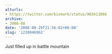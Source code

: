 ```yaml
---
alturls:
- https://twitter.com/bismark/status/903413866
archive:
- 2008-08
date: '2008-08-29T21:56:02+00:00'
slug: '1220046962'
---
```


Just filled up in battle mountain

